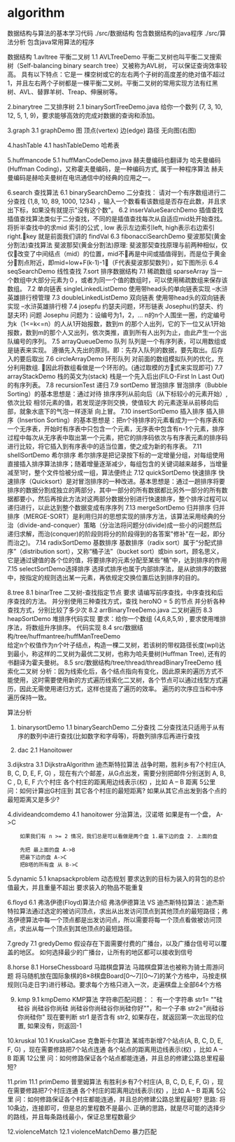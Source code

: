 # algorithm
数据结构与算法的基本学习代码
./src/数据结构
    包含数据结构的java程序
./src/算法分析
    包含java常用算法的程序
    
    
数据结构
1.avltree 平衡二叉树
    1.1 AVLTreeDemo 
        平衡二叉树也叫平衡二叉搜索树（Self-balancing binary search tree）又被称为AVL树， 可以保证查询效率较高。
        具有以下特点：它是一 棵空树或它的左右两个子树的高度差的绝对值不超过1，并且左右两个子树都是一棵平衡二叉树。平衡二叉树的常用实现方法有红黑树、AVL、替罪羊树、Treap、伸展树等。
   
2.binarytree 二叉排序树
    2.1 binarySortTreeDemo.java
        给你一个数列 (7, 3, 10, 12, 5, 1, 9)，要求能够高效的完成对数据的查询和添加。

3.graph 
    3.1 graphDemo 图
        顶点(vertex)
        边(edge)
        路径
        无向图(右图)

4.hashTable
    4.1 hashTableDemo 哈希表
    

5.huffmancode
    5.1 huffManCodeDemo.java
        赫夫曼编码也翻译为    哈夫曼编码(Huffman Coding)，又称霍夫曼编码，是一种编码方式, 属于一种程序算法
        赫夫曼编码是赫哈夫曼树在电讯通信中的经典的应用之一。


6.search 查找算法
    6.1 binarySearchDemo  二分查找：
          请对一个有序数组进行二分查找 {1,8, 10, 89, 1000, 1234} ，输入一个数看看该数组是否存在此数，并且求出下标，如果没有就提示"没有这个数"。
    6.2 inserValueSearchDemo 插值查找
        插值查找算法类似于二分查找，不同的是插值查找每次从自适应mid处开始查找。
        将折半查找中的求mid 索引的公式 , low 表示左边索引left, high表示右边索引right.key 就是前面我们讲的  findVal
    6.3 fibonacciSearchDemo 斐波那契(黄金分割法)查找算法
        斐波那契(黄金分割法)原理:
        斐波那契查找原理与前两种相似，仅仅改变了中间结点（mid）的位置，mid不再是中间或插值得到，而是位于黄金分割点附近，即mid=low+F(k-1)-1（F代表斐波那契数列），如下图所示
    6.4 seqSearchDemo 线性查找
7.sort 排序数据结构
    7.1 稀疏数组 sparseArray
        当一个数组中大部分元素为０，或者为同一个值的数组时，可以使用稀疏数组来保存该数组。
    7.2 单向链表 singleLinkedListDemo
        使用带head头的单向链表实现 –水浒英雄排行榜管理
    7.3 doubleLinkedListDemo 双向链表
        使用带head头的双向链表实现 –水浒英雄排行榜
    7.4 josepfu 约瑟夫问题，环形链表
        Josephu(约瑟夫、约瑟夫环)  问题
        Josephu  问题为：设编号为1，2，… n的n个人围坐一圈，约定编号为k（1<=k<=n）的人从1开始报数，数到m 的那个人出列，它的下一位又从1开始报数，数到m的那个人又出列，依次类推，直到所有人出列为止，由此产生一个出队编号的序列。
    7.5 arrayQueueDemo 队列
        队列是一个有序列表，可以用数组或是链表来实现。
        遵循先入先出的原则。即：先存入队列的数据，要先取出。后存入的要后取出
    7.6 circleArrayDemo 环形队列
        对前面的数组模拟队列的优化，充分利用数组. 因此将数组看做是一个环形的。(通过取模的方式来实现即可)
    7.7 arrayStackDemo 
    栈的英文为(stack)
    栈是一个先入后出(FILO-First In Last Out)的有序列表。
    7.8 recursionTest 递归
    7.9 sortDemo 冒泡排序
        冒泡排序（Bubble Sorting）的基本思想是：通过对待
        排序序列从前向后（从下标较小的元素开始）,依次比较
        相邻元素的值，若发现逆序则交换，使值较大
        的元素逐渐从前移向后部，就象水底下的气泡一样逐渐
        向上冒。
    7.10 insertSortDemo 插入排序
        插入排序（Insertion Sorting）的基本思想是：把n个待排序的元素看成为一个有序表和一个无序表，开始时有序表中只包含一个元素，无序表中包含有n-1个元素，排序过程中每次从无序表中取出第一个元素，把它的排序码依次与有序表元素的排序码进行比较，将它插入到有序表中的适当位置，使之成为新的有序表。
    7.11 shellSortDemo 希尔排序
        希尔排序是把记录按下标的一定增量分组，对每组使用直接插入排序算法排序；随着增量逐渐减少，每组包含的关键词越来越多，当增量减至1时，整个文件恰被分成一组，算法便终止
    7.12 quickSortDemo 快速排序
        快速排序（Quicksort）是对冒泡排序的一种改进。基本思想是：通过一趟排序将要排序的数据分割成独立的两部分，其中一部分的所有数据都比另外一部分的所有数据都要小，然后再按此方法对这两部分数据分别进行快速排序，整个排序过程可以递归进行，以此达到整个数据变成有序序列
    7.13 mergeSortDemo 归并排序
        归并排序（MERGE-SORT）是利用归并的思想实现的排序方法，该算法采用经典的分治（divide-and-conquer）策略（分治法将问题分(divide)成一些小的问题然后递归求解，而治(conquer)的阶段则将分的阶段得到的各答案"修补"在一起，即分而治之)。
    7.14 radixSortDemo 基数排序
         基数排序（radix sort）属于“分配式排序”（distribution sort），又称“桶子法”（bucket sort）或bin sort，顾名思义，它是通过键值的各个位的值，将要排序的元素分配至某些“桶”中，达到排序的作用
    7.15 selectSortDemo选择排序
          选择式排序也属于内部排序法，是从欲排序的数据中，按指定的规则选出某一元素，再依规定交换位置后达到排序的目的。
 
8.tree
    8.1 binarTree     二叉树-查找指定节点
        要求
        请编写前序查找，中序查找和后序查找的方法。
        并分别使用三种查找方式，查找 heroNO = 5 的节点
        并分析各种查找方式，分别比较了多少次
    8.2 arrBinaryTreeDemo.java 二叉树遍历
    8.3 heapSortDemo 堆排序代码实现
        要求：给你一个数组 {4,6,8,5,9} , 要求使用堆排序法，将数组升序排序。
        代码实现
     8.4 src/数据结构/tree/huffmantree/huffManTreeDemo  
        给定n个权值作为n个叶子结点，构造一棵二叉树，若该树的带权路径长度(wpl)达到最小，称这样的二叉树为最优二叉树，也称为哈夫曼树(Huffman Tree), 还有的书翻译为霍夫曼树。
     8.5  src/数据结构/tree/thread/threadBinaryTreeDemo  线索化二叉树
        分析：因为线索化后，各个结点指向有变化，因此原来的遍历方式不能使用，这时需要使用新的方式遍历线索化二叉树，各个节点可以通过线型方式遍历，因此无需使用递归方式，这样也提高了遍历的效率。 遍历的次序应当和中序遍历保持一致。



算法分析

1. binarysortDemo
    1.1 binarySearchDemo 二分查找
        二分查找法只适用于从有序的数列中进行查找(比如数字和字母等)，将数列排序后再进行查找

2. dac
    2.1 Hanoitower

3.dijkstra 
    3.1  DijkstraAlgorithm 迪杰斯特拉算法
            战争时期，胜利乡有7个村庄(A, B, C, D, E, F, G) ，现在有六个邮差，从G点出发，需要分别把邮件分别送到 A, B, C , D, E, F 六个村庄
            各个村庄的距离用边线表示(权) ，比如 A – B 距离 5公里
            问：如何计算出G村庄到 其它各个村庄的最短距离? 
            如果从其它点出发到各个点的最短距离又是多少?

4.divideandcomdemo
    4.1 hanoitower  分治算法，汉诺塔
        如果是有一个盘， A->C
        
        如果我们有 n >= 2 情况，我们总是可以看做是两个盘 1.最下边的盘 2. 上面的盘
        
        先把 最上面的盘 A->B
        把最下边的盘 A->C
        把B塔的所有盘 从 B->C   

5.dynamic
    5.1 knapsackproblem 动态规划
        要求达到的目标为装入的背包的总价值最大，并且重量不超出
        要求装入的物品不能重复

6.floyd
    6.1 弗洛伊德(Floyd)算法介绍
        弗洛伊德算法 VS 迪杰斯特拉算法：迪杰斯特拉算法通过选定的被访问顶点，求出从出发访问顶点到其他顶点的最短路径；弗洛伊德算法中每一个顶点都是出发访问点，所以需要将每一个顶点看做被访问顶点，求出从每一个顶点到其他顶点的最短路径。



7.gredy
    7.1 gredyDemo
        假设存在下面需要付费的广播台，以及广播台信号可以覆盖的地区。 如何选择最少的广播台，让所有的地区都可以接收到信号

8.horse
    8.1 HorseChessboard 马踏棋盘算法
        马踏棋盘算法也被称为骑士周游问题
        将马随机放在国际象棋的8×8棋盘Board[0～7][0～7]的某个方格中，马按走棋规则(马走日字)进行移动。要求每个方格只进入一次，走遍棋盘上全部64个方格

9. kmp
    9.1 kmpDemo KMP算法
        字符串匹配问题：：
        有一个字符串 str1= ""硅硅谷 尚硅谷你尚硅 尚硅谷你尚硅谷你尚硅你好""，和一个子串 str2="尚硅谷你尚硅你"
        现在要判断 str1 是否含有 str2, 如果存在，就返回第一次出现的位置, 如果没有，则返回-1


10.kruskal
    10.1 KruskalCase 克鲁斯卡尔算法
        某城市新增7个站点(A, B, C, D, E, F, G) ，现在需要修路把7个站点连通
        各个站点的距离用边线表示(权) ，比如 A – B 距离 12公里
        问：如何修路保证各个站点都能连通，并且总的修建公路总里程最短?

11.prim
    11.1 primDemo  普里姆算法
        有胜利乡有7个村庄(A, B, C, D, E, F, G) ，现在需要修路把7个村庄连通
        各个村庄的距离用边线表示(权) ，比如 A – B 距离 5公里
        问：如何修路保证各个村庄都能连通，并且总的修建公路总里程最短?
        思路: 将10条边，连接即可，但是总的里程数不是最小.
        正确的思路，就是尽可能的选择少的路线，并且每条路线最小，保证总里程数最少  


12.violenceMatch 
    12.1 violenceMatchDemo 暴力匹配

